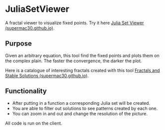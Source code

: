 # JuliaSetViewer
A fractal viewer to visualize fixed points. Try it here [Julia Set Viewer (supermac30.github.io)](https://supermac30.github.io./Games/Julia%20Set%20Viewer/index.html).

## Purpose
Given an arbitrary equation, this tool find the fixed points and plots them on the complex plain. The faster the convergence, the darker the plot.

Here is a catalogue of interesting fractals created with this tool [Fractals and Stable Solutions (supermac30.github.io)](https://supermac30.github.io./BlogPosts/Fractals%20and%20Stable%20Solutions.html).

## Functionality
- After putting in a function a corresponding Julia set will be created.
- You are able to filter out solutions to see patterns created by each one.
- You can zoom in and out and change the resolution of the picture.

All code is run on the client.
